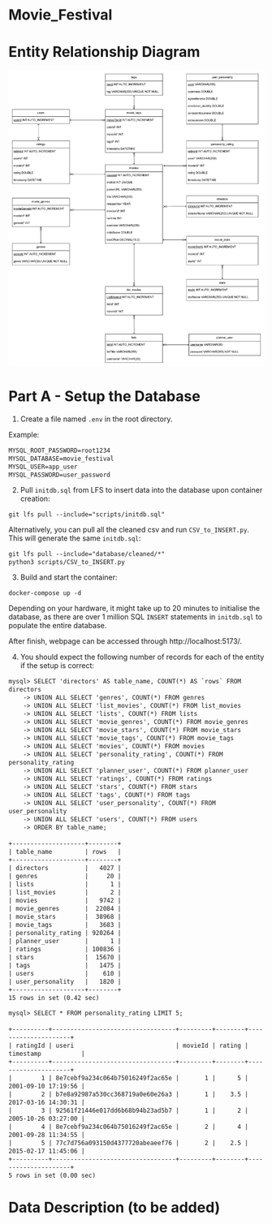 # Movie_Festival

# Entity Relationship Diagram
![ERD](database/ERD-v2-Normalised.png)

# Part A - Setup the Database
1. Create a file named `.env` in the root directory.

Example:
```
MYSQL_ROOT_PASSWORD=root1234
MYSQL_DATABASE=movie_festival
MYSQL_USER=app_user
MYSQL_PASSWORD=user_password
```

2. Pull `initdb.sql` from LFS to insert data into the database upon container creation:
```
git lfs pull --include="scripts/initdb.sql"
```

Alternatively, you can pull all the cleaned csv and run `CSV_to_INSERT.py`. This will generate the same `initdb.sql`:
```
git lfs pull --include="database/cleaned/*"
python3 scripts/CSV_to_INSERT.py
```

3. Build and start the container:
```
docker-compose up -d
```

Depending on your hardware, it might take up to 20 minutes to initialise the database, as there are over 1 million SQL `INSERT` statements in `initdb.sql` to populate the entire database.

After finish, webpage can be accessed through http://localhost:5173/.

4. You should expect the following number of records for each of the entity if the setup is correct:
```
mysql> SELECT 'directors' AS table_name, COUNT(*) AS `rows` FROM directors
    -> UNION ALL SELECT 'genres', COUNT(*) FROM genres
    -> UNION ALL SELECT 'list_movies', COUNT(*) FROM list_movies
    -> UNION ALL SELECT 'lists', COUNT(*) FROM lists
    -> UNION ALL SELECT 'movie_genres', COUNT(*) FROM movie_genres
    -> UNION ALL SELECT 'movie_stars', COUNT(*) FROM movie_stars
    -> UNION ALL SELECT 'movie_tags', COUNT(*) FROM movie_tags
    -> UNION ALL SELECT 'movies', COUNT(*) FROM movies
    -> UNION ALL SELECT 'personality_rating', COUNT(*) FROM personality_rating
    -> UNION ALL SELECT 'planner_user', COUNT(*) FROM planner_user
    -> UNION ALL SELECT 'ratings', COUNT(*) FROM ratings
    -> UNION ALL SELECT 'stars', COUNT(*) FROM stars
    -> UNION ALL SELECT 'tags', COUNT(*) FROM tags
    -> UNION ALL SELECT 'user_personality', COUNT(*) FROM user_personality
    -> UNION ALL SELECT 'users', COUNT(*) FROM users
    -> ORDER BY table_name;

+--------------------+--------+
| table_name         | rows   |
+--------------------+--------+
| directors          |   4027 |
| genres             |     20 |
| lists              |      1 |
| list_movies        |      2 |
| movies             |   9742 |
| movie_genres       |  22084 |
| movie_stars        |  38968 |
| movie_tags         |   3683 |
| personality_rating | 920264 |
| planner_user       |      1 |
| ratings            | 100836 |
| stars              |  15670 |
| tags               |   1475 |
| users              |    610 |
| user_personality   |   1820 |
+--------------------+--------+
15 rows in set (0.42 sec)
```

```
mysql> SELECT * FROM personality_rating LIMIT 5;

+----------+----------------------------------+---------+--------+---------------------+
| ratingId | useri                            | movieId | rating | timestamp           |
+----------+----------------------------------+---------+--------+---------------------+
|        1 | 8e7cebf9a234c064b75016249f2ac65e |       1 |      5 | 2001-09-10 17:19:56 |
|        2 | b7e8a92987a530cc368719a0e60e26a3 |       1 |    3.5 | 2017-03-16 14:30:31 |
|        3 | 92561f21446e017dd6b68b94b23ad5b7 |       1 |      2 | 2005-10-26 03:27:00 |
|        4 | 8e7cebf9a234c064b75016249f2ac65e |       2 |      4 | 2001-09-28 11:34:55 |
|        5 | 77c7d756a093150d4377720abeaeef76 |       2 |    2.5 | 2015-02-17 11:45:06 |
+----------+----------------------------------+---------+--------+---------------------+
5 rows in set (0.00 sec)
```

# Data Description (to be added)